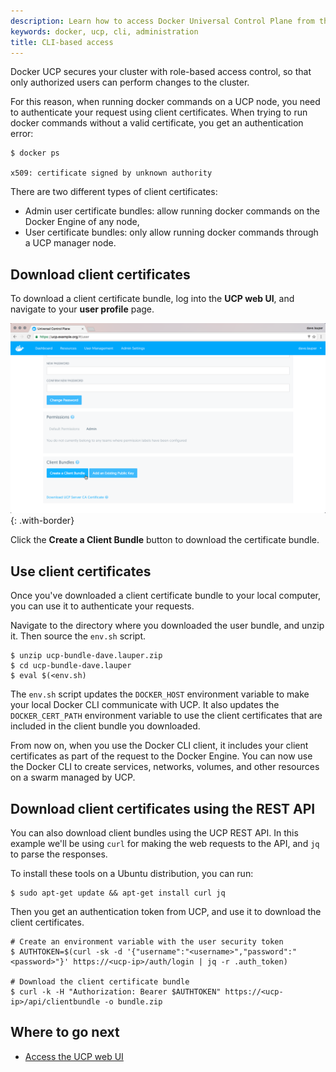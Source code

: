 ```yaml
---
description: Learn how to access Docker Universal Control Plane from the CLI.
keywords: docker, ucp, cli, administration
title: CLI-based access
---
```


Docker UCP secures your cluster with role-based access control, so that only
authorized users can perform changes to the cluster.

For this reason, when running docker commands on a UCP node, you need to
authenticate your request using client certificates. When trying to run docker
commands without a valid certificate, you get an authentication error:

```none
$ docker ps

x509: certificate signed by unknown authority
```

There are two different types of client certificates:

* Admin user certificate bundles: allow running docker commands on the
Docker Engine of any node,
* User certificate bundles: only allow running docker commands through a UCP
manager node.

## Download client certificates

To download a client certificate bundle, log into the **UCP web UI**, and
navigate to your **user profile** page.

![](../../images/cli-based-access-1.png){: .with-border}

Click the **Create a Client Bundle** button to download the certificate bundle.


## Use client certificates

Once you've downloaded a client certificate bundle to your local computer, you
can use it to authenticate your requests.

Navigate to the directory where you downloaded the user bundle, and unzip it.
Then source the `env.sh` script.

```none
$ unzip ucp-bundle-dave.lauper.zip
$ cd ucp-bundle-dave.lauper
$ eval $(<env.sh)
```

The `env.sh` script updates the `DOCKER_HOST` environment variable to make your
local Docker CLI communicate with UCP. It also updates the `DOCKER_CERT_PATH`
environment variable to use the client certificates that are included in the
client bundle you downloaded.

From now on, when you use the Docker CLI client, it includes your client
certificates as part of the request to the Docker Engine.
You can now use the Docker CLI to create services, networks, volumes, and other
resources on a swarm managed by UCP.

## Download client certificates using the REST API

You can also download client bundles using the UCP REST API. In
this example we'll be using `curl` for making the web requests to the API, and
`jq` to parse the responses.

To install these tools on a Ubuntu distribution, you can run:

```none
$ sudo apt-get update && apt-get install curl jq
```

Then you get an authentication token from UCP, and use it to download the
client certificates.

```none
# Create an environment variable with the user security token
$ AUTHTOKEN=$(curl -sk -d '{"username":"<username>","password":"<password>"}' https://<ucp-ip>/auth/login | jq -r .auth_token)

# Download the client certificate bundle
$ curl -k -H "Authorization: Bearer $AUTHTOKEN" https://<ucp-ip>/api/clientbundle -o bundle.zip
```

## Where to go next

* [Access the UCP web UI](index.md)
